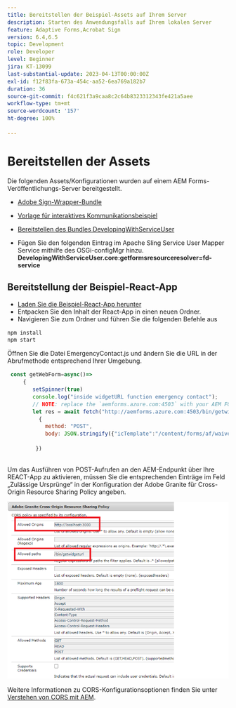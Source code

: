 ```yaml
---
title: Bereitstellen der Beispiel-Assets auf Ihrem Server
description: Starten des Anwendungsfalls auf Ihrem lokalen Server
feature: Adaptive Forms,Acrobat Sign
version: 6.4,6.5
topic: Development
role: Developer
level: Beginner
jira: KT-13099
last-substantial-update: 2023-04-13T00:00:00Z
exl-id: f12f83fa-673a-454c-aa52-6ea769a182b7
duration: 36
source-git-commit: f4c621f3a9caa8c2c64b8323312343fe421a5aee
workflow-type: tm+mt
source-wordcount: '157'
ht-degree: 100%

---
```


# Bereitstellen der Assets

Die folgenden Assets/Konfigurationen wurden auf einem AEM Forms-Veröffentlichungs-Server bereitgestellt.

* [Adobe Sign-Wrapper-Bundle](assets/AcrobatSign.core-1.0.0-SNAPSHOT.jar)

* [Vorlage für interaktives Kommunikationsbeispiel](assets/waiver-interactive-communication.zip)
* [Bereitstellen des Bundles DevelopingWithServiceUser](https://experienceleague.adobe.com/docs/experience-manager-learn/assets/developingwithserviceuser.zip?lang=de)
* Fügen Sie den folgenden Eintrag im Apache Sling Service User Mapper Service mithilfe des OSGi-configMgr hinzu.
  **DevelopingWithServiceUser.core:getformsresourceresolver=fd-service**

## Bereitstellung der Beispiel-React-App

* [Laden Sie die Beispiel-React-App herunter](assets/mult-step-form1.zip)
* Entpacken Sie den Inhalt der React-App in einen neuen Ordner.
* Navigieren Sie zum Ordner und führen Sie die folgenden Befehle aus

```java
npm install
npm start
```

Öffnen Sie die Datei EmergencyContact.js und ändern Sie die URL in der Abrufmethode entsprechend Ihrer Umgebung.


```javascript
 const getWebForm=async()=>
     {
        setSpinner(true)
        console.log("inside widgetURL function emergency contact");
        // NOTE: replace the `aemforms.azure.com:4503` with your AEM FORM server
        let res = await fetch("http://aemforms.azure.com:4503/bin/getwidgeturl",
          {
            method: "POST",
            body: JSON.stringify({"icTemplate":"/content/forms/af/waiver/waiver/channels/print","waiver":formData})
                     
         })
 
```

Um das Ausführen von POST-Aufrufen an den AEM-Endpunkt über Ihre REACT-App zu aktivieren, müssen Sie die entsprechenden Einträge im Feld „Zulässige Ursprünge“ in der Konfiguration der Adobe Granite für Cross-Origin Resource Sharing Policy angeben.

![cors-setting](assets/cors-settings.png)

Weitere Informationen zu CORS-Konfigurationsoptionen finden Sie unter [Verstehen von CORS mit AEM](https://experienceleague.adobe.com/docs/experience-manager-learn/foundation/security/understand-cross-origin-resource-sharing.html?lang=de).
